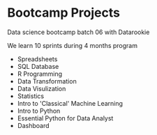 # Bootcamp Projects

Data science bootcamp batch 06 with Datarookie

We learn 10 sprints during 4 months program

- Spreadsheets
- SQL Database
- R Programming
- Data Transformation
- Data Visulization
- Statistics
- Intro to 'Classical' Machine Learning
- Intro to Python
- Essential Python for Data Analyst
- Dashboard


